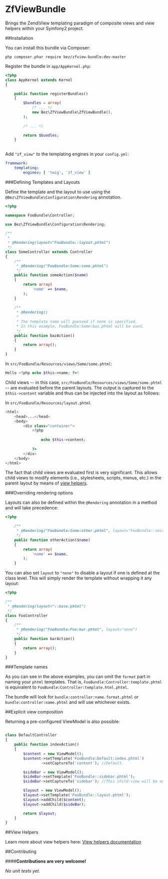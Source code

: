 ZfViewBundle
============

Brings the Zend\View templating paradigm of composite views and view helpers within your Symfony2 project.

##Installation

You can install this bundle via Composer:

`php composer.phar require bez/zfview-bundle:dev-master`

Register the bundle in `app/AppKernel.php`:

```php
<?php
class AppKernel extends Kernel
{

    public function registerBundles()
    {
        $bundles = array(
            /* ... */
            new Bez\ZfViewBundle\ZfViewBundle(),
        );
        
        /* ... */

        return $bundles;
    }
    
```

Add `"zf_view"` to the templating engines in your `config.yml`:

```yml
framework:
    templating:
        engines: [ 'twig', 'zf_view' ]
```

###Defining Templates and Layouts

Define the template and the layout to use using the `@Bez\ZfViewBundle\Configuration\Rendering` annotation.

```php
<?php

namespace FooBundle\Controller;

use Bez\ZfViewBundle\Configuration\Rendering;

/**
 *
 * @Rendering(layout="FooBundle::layout.phtml")
 */
class SomeController extends Controller
{
    /**
     * @Rendering("FooBundle:Some:some.phtml")
     */
    public function someAction($name)
    {
        return array(
            'name' => $name,
        );
    }
    
    /**
     * @Rendering()
     * 
     * The template name will guessed if none is specified. 
     * In this example, FooBundle:Some:baz.phtml will be used.
     */
    public function bazAction()
    {
        return array();
    }
}
```

In `src/FooBundle/Resources/views/Some/some.phtml`:

```php
Hello <?php echo $this->name; ?>!
```

Child views -- in this case, `src/FooBundle/Resources/views/Some/some.phtml` -- are evaluated before the parent layouts. 
The output is captured to the `$this->content` variable and thus can be injected into the layout as follows:

In `src/FooBundle/Resources/layout.phtml`

```php
<html>
    <head>...</head>
    <body>
        <div class="container">
            <?php
                
                echo $this->content;
                
            ?>
        </div>
    </body>
</html>
```

The fact that child views are evaluated first is very significant. This allows child views to modify elements (i.e., stylesheets, scripts, menus, etc.) in the parent layout by means of [view helpers](Resources/docs/view-helpers.md).

###Overriding rendering options

Layouts can also be defined within the `@Rendering` annotation in a method and will take precedence:

```php
<?php

    /**
     * @Rendering("FooBundle:Some:other.phtml", layout="FooBundle::secondary.phtml")
     */
    public function otherAction($name)
    {
        return array(
            'name' => $name,
        );
    }
```

You can also set `layout` to `"none"` to disable a layout if one is defined at the class level. This will simply render the template without wrapping it any layout:

```php
<?php

/**
 * @Rendering(layout="::base.phtml")
 */
class FooController
{
    /**
     * @Rendering("FooBundle:Foo:bar.phtml", layout="none")
     */
    public function barAction()
    {
        return array();
    }
}

```

###Template names

As you can see in the above examples, you can omit the `format` part in naming your `phtml` templates. That is, `FooBundle:Controller:template.phtml` is equivalent to `FooBundle:Controller:template.html.phtml`. 

The bundle will look for `bundle:controller:name.format.phtml` or `bundle:controller:name.phtml` and will use whichever exists. 

##Explicit view composition

Returning a pre-configured ViewModel is also possible:

```php

class DefaultController
{
    public function indexAction()
    {
        $content = new ViewModel();
        $content->setTemplate('FooBundle:Default:index.phtml')
                ->setCaptureTo('content'); //Default.

        $sideBar = new ViewModel();
        $sideBar->setTemplate('FooBundle::sidebar.phtml');
        $sideBar->setCaptureTo('sidebar'); //This child-view will be outputted via $this->sidebar in the parent view.

        $layout = new ViewModel();
        $layout->setTemplate('FooBundle::layout.phtml');
        $layout->addChild($content);
        $layout->addChild($sideBar);

        return $layout;
    }
}
```

##View Helpers

Learn more about view helpers here: [View helpers documentation](Resources/docs/view-helpers.md)

##Contributing

####**Contributions are very welcome!**

_No unit tests yet._
